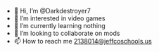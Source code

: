 - 👋 Hi, I’m @Darkdestroyer7
- 👀 I’m interested in video games
- 🌱 I’m currently learning nothing
- 💞️ I’m looking to collaborate on mods
- 📫 How to reach me 2138014@jeffcoschools.us

<!---
Darkdestroyer7/Darkdestroyer7 is a ✨ special ✨ repository because its `README.md` (this file) appears on your GitHub profile.
You can click the Preview link to take a look at your changes.
--->
